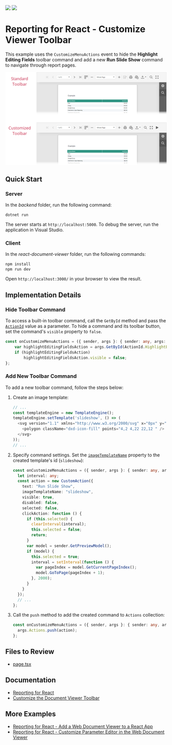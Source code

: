 <!-- default badges list -->
[![](https://img.shields.io/badge/Open_in_DevExpress_Support_Center-FF7200?style=flat-square&logo=DevExpress&logoColor=white)](https://supportcenter.devexpress.com/ticket/details/T1235063)
[![](https://img.shields.io/badge/📖_How_to_use_DevExpress_Examples-e9f6fc?style=flat-square)](https://docs.devexpress.com/GeneralInformation/403183)
<!-- default badges end -->
# Reporting for React - Customize Viewer Toolbar

This example uses the `CustomizeMenuActions` event to hide the **Highlight Editing Fields** toolbar command and add a new **Run Slide Show** command to navigate through report pages.

![Web Document Viewer - Customized Toolbar](images/screenshot.png)

## Quick Start 

### Server

In the *backend* folder, run the following command:

```
dotnet run
```

The server starts at `http://localhost:5000`. To debug the server, run the application in Visual Studio.

### Client

In the *react-document-viewer* folder, run the following commands:

```
npm install
npm run dev
```

Open `http://localhost:3000/` in your browser to view the result. 

## Implementation Details

### Hide Toolbar Command

To access a built-in toolbar command, call the `GetById` method and pass the [`ActionId`](https://docs.devexpress.com/XtraReports/js-DevExpress.Reporting.Viewer.ActionId) value as a parameter. To hide a command and its toolbar button, set the command's `visible` property to `false`.

```ts
const onCustomizeMenuActions = ({ sender, args }: { sender: any, args: any }) => {
    var highlightEditingFieldsAction = args.GetById(ActionId.HighlightEditingFields);
    if (highlightEditingFieldsAction)
        highlightEditingFieldsAction.visible = false;
};
```

### Add New Toolbar Command

To add a new toolbar command, follow the steps below:

1. Create an image template:

    ```ts
    // ...
    const templateEngine = new TemplateEngine();
    templateEngine.setTemplate('slideshow', () => (
      <svg version="1.1" xmlns="http://www.w3.org/2000/svg" x="0px" y="0px" viewBox="0 0 24 24">
        <polygon className="dxd-icon-fill" points="4,2 4,22 22,12 " />
      </svg>
    ));
    // ...
    ```

2. Specify command settings. Set the [`imageTemplateName`](https://docs.devexpress.com/XtraReports/js-DevExpress.Analytics.Utils.IAction?p=netframework#js_devexpress_analytics_utils_iaction_imagetemplatename) property to the created template's id (`slideshow`):

    ```ts
    const onCustomizeMenuActions = ({ sender, args }: { sender: any, args: any }) => {
      let interval: any;
      const action = new CustomAction({
        text: "Run Slide Show",
        imageTemplateName: "slideshow",
        visible: true,
        disabled: false,
        selected: false,
        clickAction: function () {
          if (this.selected) {
            clearInterval(interval);
            this.selected = false;
            return;
          }
          var model = sender.GetPreviewModel();
          if (model) {
            this.selected = true;
            interval = setInterval(function () {
              var pageIndex = model.GetCurrentPageIndex();
              model.GoToPage(pageIndex + 1);
            }, 2000);
          }
        }
      });
      // ...
    };
    ```

3. Call the `push` method to add the created command to `Actions` collection:

    ```ts
    const onCustomizeMenuActions = ({ sender, args }: { sender: any, args: any }) => {
      args.Actions.push(action);
    };
    ```
    
## Files to Review

- [page.tsx](react-documenent-viewer/src/app/page.tsx)

## Documentation

- [Reporting for React](https://docs.devexpress.com/XtraReports/119338)
- [Customize the Document Viewer Toolbar](https://docs.devexpress.com/XtraReports/401946)

## More Examples

- [Reporting for React - Add a Web Document Viewer to a React App](https://github.com/DevExpress-Examples/reporting-react-integrate-web-document-viewer)
- [Reporting for React -  Customize Parameter Editor in the Web Document Viewer](https://github.com/DevExpress-Examples/reporting-react-customize-parameter-editor)
